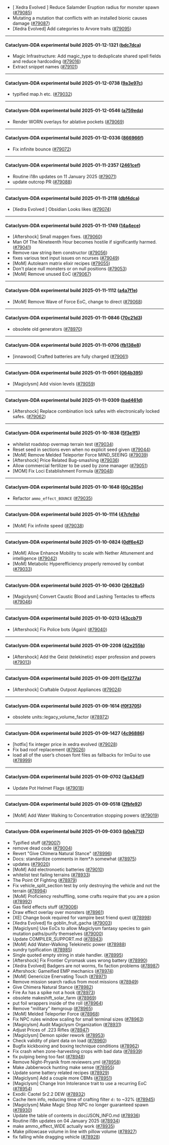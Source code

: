 * [ Xedra Evolved ]  Reduce Salamder Eruption radius for monster spawn ([#79085](https://github.com/CleverRaven/Cataclysm-DDA/pull/79085))
* Mutating a mutation that conflicts with an installed bionic causes damage ([#79087](https://github.com/CleverRaven/Cataclysm-DDA/pull/79087))
* [Xedra Evolved] Add categories to Arvore traits ([#79095](https://github.com/CleverRaven/Cataclysm-DDA/pull/79095))

---

#### Cataclysm-DDA experimental build 2025-01-12-1321 ([bdc7dca](https://github.com/CleverRaven/Cataclysm-DDA/releases/tag/cdda-experimental-2025-01-12-1321))

* Magic Infrastructure: Add magic_type to deduplicate shared spell fields and reduce hardcoding ([#79016](https://github.com/CleverRaven/Cataclysm-DDA/pull/79016))
* Extract snippet names ([#79101](https://github.com/CleverRaven/Cataclysm-DDA/pull/79101))

---

#### Cataclysm-DDA experimental build 2025-01-12-0738 ([9a3e97c](https://github.com/CleverRaven/Cataclysm-DDA/releases/tag/cdda-experimental-2025-01-12-0738))

* typified map.h etc. ([#79032](https://github.com/CleverRaven/Cataclysm-DDA/pull/79032))

---

#### Cataclysm-DDA experimental build 2025-01-12-0546 ([a759eda](https://github.com/CleverRaven/Cataclysm-DDA/releases/tag/cdda-experimental-2025-01-12-0546))

* Render WORN overlays for ablative pockets ([#79069](https://github.com/CleverRaven/Cataclysm-DDA/pull/79069))

---

#### Cataclysm-DDA experimental build 2025-01-12-0336 ([866966f](https://github.com/CleverRaven/Cataclysm-DDA/releases/tag/cdda-experimental-2025-01-12-0336))

* Fix infinite bounce ([#79072](https://github.com/CleverRaven/Cataclysm-DDA/pull/79072))

---

#### Cataclysm-DDA experimental build 2025-01-11-2357 ([2461cef](https://github.com/CleverRaven/Cataclysm-DDA/releases/tag/cdda-experimental-2025-01-11-2357))

* Routine i18n updates on 11 January 2025 ([#79071](https://github.com/CleverRaven/Cataclysm-DDA/pull/79071))
* update outcrop PR ([#79088](https://github.com/CleverRaven/Cataclysm-DDA/pull/79088))

---

#### Cataclysm-DDA experimental build 2025-01-11-2118 ([dbf4dca](https://github.com/CleverRaven/Cataclysm-DDA/releases/tag/cdda-experimental-2025-01-11-2118))

* [Xedra Evolved ] Obsidian Looks likes ([#79074](https://github.com/CleverRaven/Cataclysm-DDA/pull/79074))

---

#### Cataclysm-DDA experimental build 2025-01-11-1749 ([14a4ece](https://github.com/CleverRaven/Cataclysm-DDA/releases/tag/cdda-experimental-2025-01-11-1749))

* [Aftershock] Small mapgen fixes. ([#79060](https://github.com/CleverRaven/Cataclysm-DDA/pull/79060))
* Man Of The Nineteenth Hour becomes hostile if significantly harmed. ([#79041](https://github.com/CleverRaven/Cataclysm-DDA/pull/79041))
* Remove raw string item constructor ([#79056](https://github.com/CleverRaven/Cataclysm-DDA/pull/79056))
* fixes various text input issues on ncurses ([#79049](https://github.com/CleverRaven/Cataclysm-DDA/pull/79049))
* [MoM] Autolearn matrix elixir recipes ([#79055](https://github.com/CleverRaven/Cataclysm-DDA/pull/79055))
* Don't place null monsters or on null positions ([#79053](https://github.com/CleverRaven/Cataclysm-DDA/pull/79053))
* [MoM] Remove unused EoC ([#79067](https://github.com/CleverRaven/Cataclysm-DDA/pull/79067))

---

#### Cataclysm-DDA experimental build 2025-01-11-1112 ([a4a7f1e](https://github.com/CleverRaven/Cataclysm-DDA/releases/tag/cdda-experimental-2025-01-11-1112))

* [MoM] Remove Wave of Force EoC, change to direct ([#79068](https://github.com/CleverRaven/Cataclysm-DDA/pull/79068))

---

#### Cataclysm-DDA experimental build 2025-01-11-0846 ([70c21d3](https://github.com/CleverRaven/Cataclysm-DDA/releases/tag/cdda-experimental-2025-01-11-0846))

* obsolete old generators ([#78970](https://github.com/CleverRaven/Cataclysm-DDA/pull/78970))

---

#### Cataclysm-DDA experimental build 2025-01-11-0706 ([fb138e8](https://github.com/CleverRaven/Cataclysm-DDA/releases/tag/cdda-experimental-2025-01-11-0706))

* [innawood] Crafted batteries are fully charged ([#79061](https://github.com/CleverRaven/Cataclysm-DDA/pull/79061))

---

#### Cataclysm-DDA experimental build 2025-01-11-0501 ([064b395](https://github.com/CleverRaven/Cataclysm-DDA/releases/tag/cdda-experimental-2025-01-11-0501))

* [Magiclysm] Add vision levels ([#79059](https://github.com/CleverRaven/Cataclysm-DDA/pull/79059))

---

#### Cataclysm-DDA experimental build 2025-01-11-0309 ([bad461d](https://github.com/CleverRaven/Cataclysm-DDA/releases/tag/cdda-experimental-2025-01-11-0309))

* [Aftershock] Replace combination lock safes with electronically locked safes. ([#79062](https://github.com/CleverRaven/Cataclysm-DDA/pull/79062))

---

#### Cataclysm-DDA experimental build 2025-01-10-1838 ([5f3e1f5](https://github.com/CleverRaven/Cataclysm-DDA/releases/tag/cdda-experimental-2025-01-10-1838))

* whitelist roadstop overmap terrain test ([#79034](https://github.com/CleverRaven/Cataclysm-DDA/pull/79034))
* Reset seed in sections even when no explicit seed given ([#79044](https://github.com/CleverRaven/Cataclysm-DDA/pull/79044))
* [MoM] Remove Melded Teleporter Force MIND_SEEING ([#79039](https://github.com/CleverRaven/Cataclysm-DDA/pull/79039))
* [Aftershock] Price Related Bug-smashing ([#79036](https://github.com/CleverRaven/Cataclysm-DDA/pull/79036))
* Allow commercial fertilizer to be used by zone manager ([#79051](https://github.com/CleverRaven/Cataclysm-DDA/pull/79051))
* [MOM] Fix Loci Establishment Formula ([#79048](https://github.com/CleverRaven/Cataclysm-DDA/pull/79048))

---

#### Cataclysm-DDA experimental build 2025-01-10-1648 ([60c265e](https://github.com/CleverRaven/Cataclysm-DDA/releases/tag/cdda-experimental-2025-01-10-1648))

* Refactor `ammo_effect_BOUNCE` ([#79035](https://github.com/CleverRaven/Cataclysm-DDA/pull/79035))

---

#### Cataclysm-DDA experimental build 2025-01-10-1114 ([47cfe9a](https://github.com/CleverRaven/Cataclysm-DDA/releases/tag/cdda-experimental-2025-01-10-1114))

* [MoM] Fix infinite speed ([#79038](https://github.com/CleverRaven/Cataclysm-DDA/pull/79038))

---

#### Cataclysm-DDA experimental build 2025-01-10-0824 ([0df6e42](https://github.com/CleverRaven/Cataclysm-DDA/releases/tag/cdda-experimental-2025-01-10-0824))

* [MoM] Allow Enhance Mobility to scale with Nether Attunement and intelligence ([#79042](https://github.com/CleverRaven/Cataclysm-DDA/pull/79042))
* [MoM] Metabolic Hyperefficiency properly removed by combat ([#79033](https://github.com/CleverRaven/Cataclysm-DDA/pull/79033))

---

#### Cataclysm-DDA experimental build 2025-01-10-0630 ([26428a5](https://github.com/CleverRaven/Cataclysm-DDA/releases/tag/cdda-experimental-2025-01-10-0630))

* [Magiclysm] Convert Caustic Blood and Lashing Tentacles to effects ([#79046](https://github.com/CleverRaven/Cataclysm-DDA/pull/79046))

---

#### Cataclysm-DDA experimental build 2025-01-10-0213 ([43ccb71](https://github.com/CleverRaven/Cataclysm-DDA/releases/tag/cdda-experimental-2025-01-10-0213))

* [Aftershock] Fix Police bots (Again) ([#79040](https://github.com/CleverRaven/Cataclysm-DDA/pull/79040))

---

#### Cataclysm-DDA experimental build 2025-01-09-2208 ([42e255b](https://github.com/CleverRaven/Cataclysm-DDA/releases/tag/cdda-experimental-2025-01-09-2208))

* [Aftershock] Add the Geist (telekinetic) esper profession and powers ([#79013](https://github.com/CleverRaven/Cataclysm-DDA/pull/79013))

---

#### Cataclysm-DDA experimental build 2025-01-09-2011 ([5e1277a](https://github.com/CleverRaven/Cataclysm-DDA/releases/tag/cdda-experimental-2025-01-09-2011))

* [Aftershock] Craftable Outpost Appliances ([#79024](https://github.com/CleverRaven/Cataclysm-DDA/pull/79024))

---

#### Cataclysm-DDA experimental build 2025-01-09-1614 ([f0f3705](https://github.com/CleverRaven/Cataclysm-DDA/releases/tag/cdda-experimental-2025-01-09-1614))

* obsolete units::legacy_volume_factor ([#78972](https://github.com/CleverRaven/Cataclysm-DDA/pull/78972))

---

#### Cataclysm-DDA experimental build 2025-01-09-1427 ([4c96886](https://github.com/CleverRaven/Cataclysm-DDA/releases/tag/cdda-experimental-2025-01-09-1427))

* [hotfix] fix integer price in xedra evolved ([#79028](https://github.com/CleverRaven/Cataclysm-DDA/pull/79028))
* Fix bad roof replacement ([#79026](https://github.com/CleverRaven/Cataclysm-DDA/pull/79026))
* load all of the user’s chosen font files as fallbacks for ImGui to use ([#78999](https://github.com/CleverRaven/Cataclysm-DDA/pull/78999))

---

#### Cataclysm-DDA experimental build 2025-01-09-0702 ([3a434d1](https://github.com/CleverRaven/Cataclysm-DDA/releases/tag/cdda-experimental-2025-01-09-0702))

* Update Pot Helmet Flags ([#79018](https://github.com/CleverRaven/Cataclysm-DDA/pull/79018))

---

#### Cataclysm-DDA experimental build 2025-01-09-0518 ([2fbfe92](https://github.com/CleverRaven/Cataclysm-DDA/releases/tag/cdda-experimental-2025-01-09-0518))

* [MoM] Add Water Walking to Concentration stopping powers ([#79019](https://github.com/CleverRaven/Cataclysm-DDA/pull/79019))

---

#### Cataclysm-DDA experimental build 2025-01-09-0303 ([b0eb712](https://github.com/CleverRaven/Cataclysm-DDA/releases/tag/cdda-experimental-2025-01-09-0303))

* Typified stuff ([#79007](https://github.com/CleverRaven/Cataclysm-DDA/pull/79007))
* remove dead code ([#79004](https://github.com/CleverRaven/Cataclysm-DDA/pull/79004))
* Revert "Give Chimera Natural Stance" ([#78996](https://github.com/CleverRaven/Cataclysm-DDA/pull/78996))
* Docs: standardize comments in item*.h somewhat ([#78975](https://github.com/CleverRaven/Cataclysm-DDA/pull/78975))
* updates ([#79020](https://github.com/CleverRaven/Cataclysm-DDA/pull/79020))
* [MoM] Add electronoetic batteries ([#79010](https://github.com/CleverRaven/Cataclysm-DDA/pull/79010))
* whitelist test failing terrains ([#78933](https://github.com/CleverRaven/Cataclysm-DDA/pull/78933))
* The Point Of Fighting ([#78979](https://github.com/CleverRaven/Cataclysm-DDA/pull/78979))
* Fix vehicle_split_section test by only destroying the vehicle and not the terrain ([#78994](https://github.com/CleverRaven/Cataclysm-DDA/pull/78994))
* [MoM] Proficiency reshuffling, some crafts require that you are a psion ([#78992](https://github.com/CleverRaven/Cataclysm-DDA/pull/78992))
* Gas field effects stuff ([#79006](https://github.com/CleverRaven/Cataclysm-DDA/pull/79006))
* Draw effect overlay over monsters ([#78961](https://github.com/CleverRaven/Cataclysm-DDA/pull/78961))
* [XE] Change book required for vampire best friend quest ([#78998](https://github.com/CleverRaven/Cataclysm-DDA/pull/78998))
* [Xedra Evolved] fix goblin_fruit_gacha ([#79003](https://github.com/CleverRaven/Cataclysm-DDA/pull/79003))
* [Magiclysm] Use EoCs to allow Magiclysm fantasy species to gain mutation paths/purify themselves ([#79000](https://github.com/CleverRaven/Cataclysm-DDA/pull/79000))
* Update COMPILER_SUPPORT.md ([#78943](https://github.com/CleverRaven/Cataclysm-DDA/pull/78943))
* [MoM] Add Water-Walking Telekinetic power ([#78988](https://github.com/CleverRaven/Cataclysm-DDA/pull/78988))
* sundry typification ([#78985](https://github.com/CleverRaven/Cataclysm-DDA/pull/78985))
* Single quoted empty string in stale handler. ([#78995](https://github.com/CleverRaven/Cataclysm-DDA/pull/78995))
* [Aftershock] Fix Frontier Cyromask uses wrong battery ([#78990](https://github.com/CleverRaven/Cataclysm-DDA/pull/78990))
* [Xedra Evolved] Badgers are not worms, fix faction problems ([#78987](https://github.com/CleverRaven/Cataclysm-DDA/pull/78987))
* Aftershock: Gameified EMP mechanics ([#78974](https://github.com/CleverRaven/Cataclysm-DDA/pull/78974))
* [MoM] Genericize Enervating Touch ([#78971](https://github.com/CleverRaven/Cataclysm-DDA/pull/78971))
* Remove mission search radius from most missions ([#78949](https://github.com/CleverRaven/Cataclysm-DDA/pull/78949))
* Give Chimera Natural Stance ([#78982](https://github.com/CleverRaven/Cataclysm-DDA/pull/78982))
* Fire Ax has a spike not a hook ([#78973](https://github.com/CleverRaven/Cataclysm-DDA/pull/78973))
* obsolete makeshift_solar_farm ([#78969](https://github.com/CleverRaven/Cataclysm-DDA/pull/78969))
* put foil wrappers inside of the roll ([#78964](https://github.com/CleverRaven/Cataclysm-DDA/pull/78964))
* Remove "military" itemgroup ([#78965](https://github.com/CleverRaven/Cataclysm-DDA/pull/78965))
* [MoM] Melded Teleporter Force ([#78968](https://github.com/CleverRaven/Cataclysm-DDA/pull/78968))
* Fix NPC rules window scaling for small terminal sizes ([#78963](https://github.com/CleverRaven/Cataclysm-DDA/pull/78963))
* [Magicylsm] Audit Magiclysm Organization ([#78931](https://github.com/CleverRaven/Cataclysm-DDA/pull/78931))
* Adjust Prices of .223 Rifles ([#78947](https://github.com/CleverRaven/Cataclysm-DDA/pull/78947))
* [Magiclysm] Demon spider rework ([#78953](https://github.com/CleverRaven/Cataclysm-DDA/pull/78953))
* Check validity of plant data on load ([#78960](https://github.com/CleverRaven/Cataclysm-DDA/pull/78960))
* Bugfix kickboxing and boxing technique conditions ([#78962](https://github.com/CleverRaven/Cataclysm-DDA/pull/78962))
* Fix crash when zone-harvesting crops with bad data ([#78939](https://github.com/CleverRaven/Cataclysm-DDA/pull/78939))
* fix pulping being too fast ([#78948](https://github.com/CleverRaven/Cataclysm-DDA/pull/78948))
* Remove Night-Pryanik from reviewers.yml ([#78958](https://github.com/CleverRaven/Cataclysm-DDA/pull/78958))
* Make Jabberwock hunting make sense ([#78955](https://github.com/CleverRaven/Cataclysm-DDA/pull/78955))
* Update some battery related recipes ([#78929](https://github.com/CleverRaven/Cataclysm-DDA/pull/78929))
* [Magiclysm] Add a couple more CBMs ([#78951](https://github.com/CleverRaven/Cataclysm-DDA/pull/78951))
* [Magiclysm] Change Iron Intolerance trait to use a recurring EoC ([#78954](https://github.com/CleverRaven/Cataclysm-DDA/pull/78954))
* Exodii: Caotel Sr2.2 DEW ([#78932](https://github.com/CleverRaven/Cataclysm-DDA/pull/78932))
* Cache item info, reducing time of crafting filter `d:` to ~32% ([#78945](https://github.com/CleverRaven/Cataclysm-DDA/pull/78945))
* [Magiclysm] Make Magic Shop NPC no longer guaranteed spawn ([#78930](https://github.com/CleverRaven/Cataclysm-DDA/pull/78930))
* Update the table of contents in doc/JSON_INFO.md ([#78936](https://github.com/CleverRaven/Cataclysm-DDA/pull/78936))
* Routine i18n updates on 04 January 2025 ([#78934](https://github.com/CleverRaven/Cataclysm-DDA/pull/78934))
* make ammo_effect_WIDE actually work ([#78935](https://github.com/CleverRaven/Cataclysm-DDA/pull/78935))
* Make pillowcase volume in line with pillow volume ([#78927](https://github.com/CleverRaven/Cataclysm-DDA/pull/78927))
* fix falling while dragging vehicle ([#78928](https://github.com/CleverRaven/Cataclysm-DDA/pull/78928))
